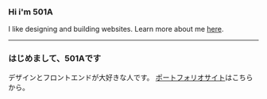 ### Hi i'm 501A
I like designing and building websites.
Learn more about me [here](https://501a.netlify.app/).

---

### はじめまして、501Aです
デザインとフロントエンドが大好きな人です。
[ポートフォリオサイト](https://501a.netlify.app/)はこちらから。

<!---
501A-Designs/501A-Designs is a ✨ special ✨ repository because its `README.md` (this file) appears on your GitHub profile.
You can click the Preview link to take a look at your changes.
--->
